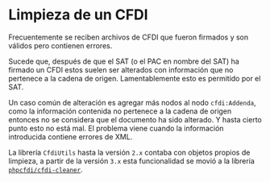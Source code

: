 # Limpieza de un CFDI

Frecuentemente se reciben archivos de CFDI que fueron firmados y son válidos pero contienen errores.

Sucede que, después de que el SAT (o el PAC en nombre del SAT) ha firmado un CFDI estos suelen ser alterados
con información que no pertenece a la cadena de origen. Lamentablemente esto es permitido por el SAT.

Un caso común de alteración es agregar más nodos al nodo `cfdi:Addenda`, como la información contenida
no pertenece a la cadena de origen entonces no se considera que el documento ha sido alterado.
Y hasta cierto punto esto no está mal. El problema viene cuando la información introducida contiene errores de XML.

La librería `CfdiUtils` hasta la versión `2.x` contaba con objetos propios de limpieza, a partir de la versión `3.x`
esta funcionalidad se movió a la librería [`phpcfdi/cfdi-cleaner`](https://github.com/phpcfdi/cfdi-cleaner).
